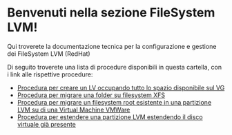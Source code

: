 # Benvenuti nella sezione FileSystem LVM!
Qui troverete la documentazione tecnica per la configurazione e gestione dei FileSystem LVM (RedHat)

Di seguito troverete una lista di procedure disponibili in questa cartella, con i link alle rispettive procedure:

- [Procedura per creare un LV occupando tutto lo spazio disponibile sul VG](./Creare_LV_occupando_tutto_spazio_VG.md)
- [Procedura per migrare una folder su filesystem XFS](./Migrare_folder_su_fliesystem_xfs.md)
- [Procedura per migrare un filesystem root esistente in una partizione LVM su di una Virtual Machine VMWare](./Migrare_un_file_system_root_esistente_in_una_partizione_LVM_su_VM.md)
- [Procedura per estendere una partizione LVM estendendo il disco virtuale già presente](./Estendere_partizione_LVM_estendendo_disco_virtuale.md)
